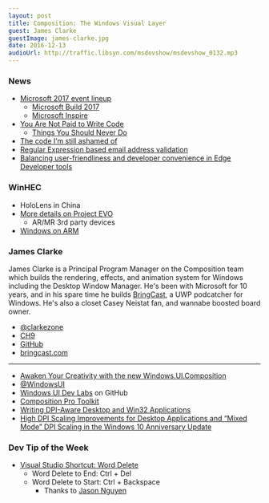 ```yaml
---
layout: post
title: Composition: The Windows Visual Layer
guest: James Clarke
guestImage: james-clarke.jpg
date: 2016-12-13
audioUrl: http://traffic.libsyn.com/msdevshow/msdevshow_0132.mp3
---
```


### News

 - [Microsoft 2017 event lineup](http://blogs.microsoft.com/blog/2016/12/07/microsoft-2017-event-line/)
   - [Microsoft Build 2017](http://build.microsoft.com/)
   - [Microsoft Inspire](https://inspire.microsoft.com/)
 - [You Are Not Paid to Write Code](http://bravenewgeek.com/you-are-not-paid-to-write-code/)
   - [Things You Should Never Do](https://www.joelonsoftware.com/2000/04/06/things-you-should-never-do-part-i/)
 - [The code I’m still ashamed of](https://medium.freecodecamp.com/the-code-im-still-ashamed-of-e4c021dff55e#.cx78bfdst)
 - [Regular Expression based email address validation](http://www.ex-parrot.com/~pdw/Mail-RFC822-Address.html)
 - [Balancing user-friendliness and developer convenience in Edge Developer tools](https://blogs.windows.com/msedgedev/2016/11/22/balancing-user-friendliness-and-developer-convenience/)

### WinHEC

 - HoloLens in China
 - [More details on Project EVO](http://winsupersite.com/windows-10/winhec-project-evo-partnership-between-microsoft-and-intel-will-deliver-mixed-reality-win)
   - AR/MR 3rd party devices
 - [Windows on ARM](http://www.forbes.com/sites/patrickmoorhead/2016/12/07/microsoft-gives-more-details-about-the-pcs-future-at-winhec-and-its-looks-brighter/2/)
 
### James Clarke

James Clarke is a Principal Program Manager on the Composition team which builds the rendering, effects, and animation system for Windows including the Desktop Window Manager. He's been with Microsoft for 10 years, and in his spare time he builds [BringCast](http://www.bringcast.com/), a UWP podcatcher for Windows. He's also a closet Casey Neistat fan, and wannabe boosted board owner. 

 - [@clarkezone](https://twitter.com/clarkezone)
 - [CH9](https://channel9.msdn.com/events/speakers/james-clarke)
 - [GitHub](https://github.com/clarkezone?tab=activity)
 - [bringcast.com](http://www.bringcast.com/) 

------------------------------------------

 - [Awaken Your Creativity with the new Windows.UI.Composition](https://blogs.windows.com/buildingapps/2015/12/08/awaken-your-creativity-with-the-new-windows-ui-composition/)
 - [@WindowsUI](https://twitter.com/windowsui)
 - [Windows UI Dev Labs](https://github.com/microsoft/windowsuidevlabs) on GitHub
 - [Composition Pro Toolkit](https://github.com/ratishphilip/CompositionProToolkit)
 - [Writing DPI-Aware Desktop and Win32 Applications](https://msdn.microsoft.com/en-us/library/windows/desktop/dn469266.aspx)
 - [High DPI Scaling Improvements for Desktop Applications and “Mixed Mode” DPI Scaling in the Windows 10 Anniversary Update](https://blogs.windows.com/buildingapps/2016/10/24/high-dpi-scaling-improvements-for-desktop-applications-and-mixed-mode-dpi-scaling-in-the-windows-10-anniversary-update/#b6uE4qfhHwjXBCkw.97)

### Dev Tip of the Week

 - [Visual Studio Shortcut: Word Delete](https://www.gofightnguyen.com/blog/visual-studio-shortcut-word-delete)
   - Word Delete to End: Ctrl + Del
   - Word Delete to Start: Ctrl + Backspace
     - Thanks to [Jason Nguyen](https://twitter.com/Go_Fight_Nguyen)